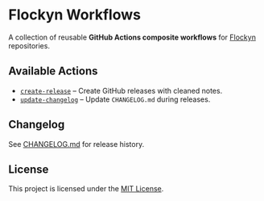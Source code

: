 # Flockyn Workflows

A collection of reusable **GitHub Actions composite workflows** for [Flockyn](https://github.com/flockyn) repositories.

## Available Actions

- [`create-release`](./actions/create-release) – Create GitHub releases with cleaned notes.
- [`update-changelog`](./actions/update-changelog) – Update `CHANGELOG.md` during releases.

## Changelog

See [CHANGELOG.md](./CHANGELOG.md) for release history.

## License

This project is licensed under the [MIT License](./LICENSE).
